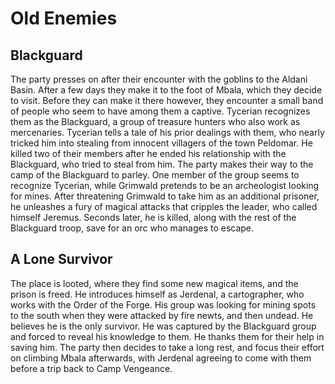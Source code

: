 # Old Enemies

## Blackguard
The party presses on after their encounter with the goblins to the Aldani Basin. After a few days they make it to the foot of Mbala, which they decide to visit. Before they can make it there however, they encounter a small band of people who seem to have among them a captive. Tycerian recognizes them as the Blackguard, a group of treasure hunters who also work as mercenaries. Tycerian tells a tale of his prior dealings with them, who nearly tricked him into stealing from innocent villagers of the town Peldomar. He killed two of their members after he ended his relationship with the Blackguard, who tried to steal from him. The party makes their way to the camp of the Blackguard to parley. One member of the group seems to recognize Tycerian, while Grimwald pretends to be an archeologist looking for mines. After threatening Grimwald to take him as an additional prisoner, he unleashes a fury of magical attacks that cripples the leader, who called himself Jeremus. Seconds later, he is killed, along with the rest of the Blackguard troop, save for an orc who manages to escape. 

## A Lone Survivor

The place is looted, where they find some new magical items, and the prison is freed. He introduces himself as Jerdenal, a cartographer, who works with the Order of the Forge. His group was looking for mining spots to the south when they were attacked by fire newts, and then undead. He believes he is the only survivor. He was captured by the Blackguard group and forced to reveal his knowledge to them. He thanks them for their help in saving him. The party then decides to take a long rest, and focus their effort on climbing Mbala afterwards, with Jerdenal agreeing to come with them before a trip back to Camp Vengeance.

